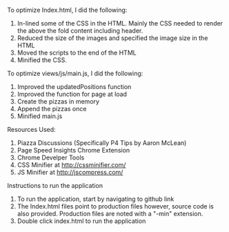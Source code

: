 To optimize Index.html, I did the following:

1. In-lined some of the CSS in the HTML. Mainly the CSS needed to render the above the fold content including header. 
2. Reduced the size of the images and specified the image size in the HTML
3. Moved the scripts to the end of the HTML
4. Minified the CSS. 

To optimize views/js/main.js, I did the following: 
1. Improved the updatedPositions function
2. Improved the function for page at load
3. Create the pizzas in memory
4. Append the pizzas once 
5. Minified main.js

Resources Used:
1. Piazza Discussions (Specifically P4 Tips by Aaron McLean)
2. Page Speed Insights Chrome Extension
3. Chrome Develper Tools 
4. CSS Minifier at http://cssminifier.com/
5. JS Minifier at http://jscompress.com/

Instructions to run the application
1. To run the application, start by navigating to github link
2. The Index.html files point to production files however, source code is also provided. Production files are noted with a "-min" extension.
3. Double click index.html to run the application
